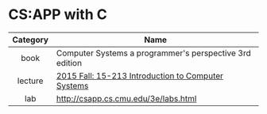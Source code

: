 CS:APP with C
=============

| Category | Name |
|:--------:|------|
| book | Computer Systems a programmer's perspective 3rd edition |
| lecture | [2015 Fall: 15-213 Introduction to Computer Systems](https://scs.hosted.panopto.com/Panopto/Pages/Sessions/List.aspx#folderID=%22b96d90ae-9871-4fae-91e2-b1627b43e25e%22&page=1) |
| lab | http://csapp.cs.cmu.edu/3e/labs.html |
